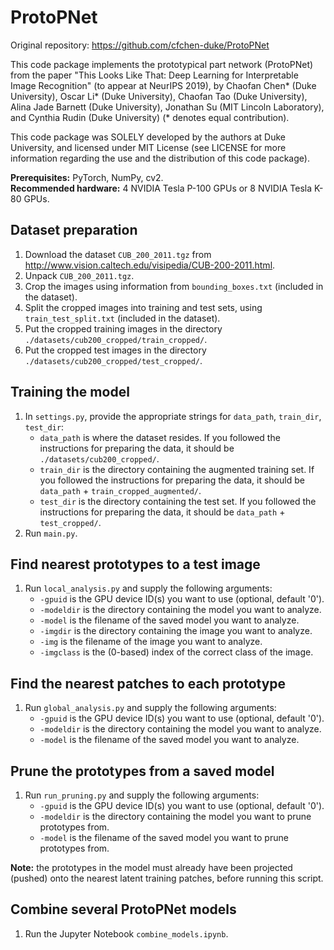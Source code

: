 # ProtoPNet

Original repository: https://github.com/cfchen-duke/ProtoPNet

This code package implements the prototypical part network (ProtoPNet) from the paper "This Looks Like That: Deep Learning for Interpretable Image Recognition" (to appear at NeurIPS 2019), by Chaofan Chen* (Duke University), Oscar Li* (Duke University), Chaofan Tao (Duke University), Alina Jade Barnett (Duke University), Jonathan Su (MIT Lincoln Laboratory), and Cynthia Rudin (Duke University) (* denotes equal contribution).

This code package was SOLELY developed by the authors at Duke University, and licensed under MIT License (see LICENSE for more information regarding the use and the distribution of this code package).

**Prerequisites:** PyTorch, NumPy, cv2. \
**Recommended hardware:** 4 NVIDIA Tesla P-100 GPUs or 8 NVIDIA Tesla K-80 GPUs.

## Dataset preparation
1. Download the dataset `CUB_200_2011.tgz` from http://www.vision.caltech.edu/visipedia/CUB-200-2011.html.
2. Unpack `CUB_200_2011.tgz`.
3. Crop the images using information from `bounding_boxes.txt` (included in the dataset).
4. Split the cropped images into training and test sets, using `train_test_split.txt` (included in the dataset).
5. Put the cropped training images in the directory `./datasets/cub200_cropped/train_cropped/`.
6. Put the cropped test images in the directory `./datasets/cub200_cropped/test_cropped/`.

## Training the model
1. In `settings.py`, provide the appropriate strings for `data_path`, `train_dir`, `test_dir`:
    - `data_path` is where the dataset resides. If you followed the instructions for preparing the data, it should be `./datasets/cub200_cropped/`.
    - `train_dir` is the directory containing the augmented training set. If you followed the instructions for preparing the data, it should be `data_path` + `train_cropped_augmented/`.
    - `test_dir` is the directory containing the test set. If you followed the instructions for preparing the data, it should be `data_path` + `test_cropped/`.
2. Run `main.py`.

## Find nearest prototypes to a test image
1. Run `local_analysis.py` and supply the following arguments:
    - `-gpuid` is the GPU device ID(s) you want to use (optional, default '0').
    - `-modeldir` is the directory containing the model you want to analyze.
    - `-model` is the filename of the saved model you want to analyze.
    - `-imgdir` is the directory containing the image you want to analyze.
    - `-img` is the filename of the image you want to analyze.
    - `-imgclass` is the (0-based) index of the correct class of the image.

## Find the nearest patches to each prototype
1. Run `global_analysis.py` and supply the following arguments:
    - `-gpuid` is the GPU device ID(s) you want to use (optional, default '0').
    - `-modeldir` is the directory containing the model you want to analyze.
    - `-model` is the filename of the saved model you want to analyze.

## Prune the prototypes from a saved model
1. Run `run_pruning.py` and supply the following arguments:
    - `-gpuid` is the GPU device ID(s) you want to use (optional, default '0').
    - `-modeldir` is the directory containing the model you want to prune prototypes from.
    - `-model` is the filename of the saved model you want to prune prototypes from.

**Note:** the prototypes in the model must already have been projected (pushed) onto the nearest latent training patches, before running this script.

## Combine several ProtoPNet models
1. Run the Jupyter Notebook `combine_models.ipynb`.
